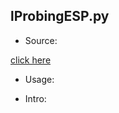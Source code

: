 ## lProbingESP.py

* Source:

 [click here](https://github.com/leucinw/ComputTools/tree/master/src/lProbingESP.py)

* Usage:

* Intro:

